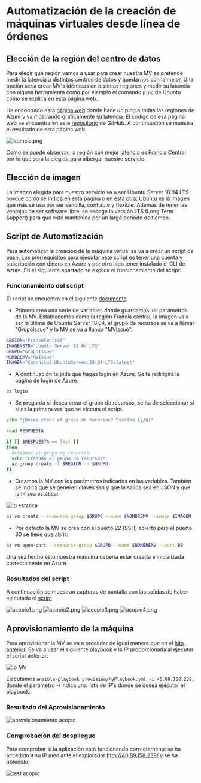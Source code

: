 # Automatización de la creación de máquinas virtuales desde línea de órdenes
## Elección de la región del centro de datos

Para elegir qué región vamos a usar para crear nuestra MV se pretende medir la latencia a distintos centros de datos y quedarnos con la mejor. Una opción sería crear MV's idénticas en distintas regiones y medir su latencia con alguna herramienta como por ejemplo el comando `ping` de Ubuntu como se explica en esta [página web](http://somebooks.es/uso-del-comando-ping-ubuntu/).

He encontrado esta [página web](https://azurespeedtest.azurewebsites.net/) donde hace un ping a todas las regiones de Azure y va mostrando gráficamente su latencia. El código de esa página web se encuentra en este [repositorio](https://github.com/richorama/AzureSpeedTest2) de GitHub. A continuación se muestra el resultado de esta página web:

![latencia.png](./img/Latencia.png)

Como se puede observar, la región con mejor latencia es Francia Central por lo que será la elegida para albergar nuestro servicio.

## Elección de imagen

La imagen elegida para nuestro servicio va a ser Ubuntu Server 18.04 LTS porque como se indica en esta [página](https://www.colocationamerica.com/blog/best-operating-systems-for-business-and-personal-use) o en esta [otra](https://www.whoishostingthis.com/compare/operating-systems/), Ubuntu es la imagen que más se usa por ser sencilla, confiable y flexible. Además de tener las ventajas de ser software libre, se escoge la versión LTS (Long Term Support) para que esté mantenida por un largo periodo de tiempo.

## Script de Automatización

Para automatizar la creación de la máquina virtual se va a crear un script de bash. Los prerrequisitos para ejecutar este script es tener una cuenta y suscripción con dinero en Azure y por otro lado tener instalado el CLI de Azure. En el siguiente apartado se explica el funcionamiento del script:

### Funcionamiento del script
El script se encuentra en el siguiente [documento](../acopio.sh).

- Primero crea una serie de variables donde guardamos los parámetros de la MV. Establecemos como la región Francia central, la imagen va a ser la última de Ubuntu Server 18.04, el grupo de recursos se va a llamar "GrupoIssue" y la MV se va a llamar "MVIssue".
```bash
REGION="FranceCentral"
IMAGENSTR="Ubuntu Server 18.04 LTS"
GRUPO="GrupoIssue"
NOMBREMV="MVIssue"
IMAGEN="Canonical:UbuntuServer:18.04-LTS:latest"
```
- A continuación te pide que hagas login en Azure. Se te redirigirá la página de login de Azure.
```bash
az login
```
- Se pregunta si desea crear el grupo de recursos, se ha de seleccionar sí si es la primera vez que se ejecuta el script.

```bash
echo "¿Desea crear el grupo de recursos? Escriba [y/n]"

read RESPUESTA

if [[ $RESPUESTA == [Yy] ]]
then
  #Creamos el grupo de recursos
  echo "Creando el grupo de recursos"
  az group create -l $REGION -n $GRUPO
fi
```
- Creamos la MV con los parámetros indicados en las variables. También se indica que se generen claves ssh y que la salida sea en JSON y que la IP sea estática:

![ip estatica](./img/ipestatica.png)

```bash
az vm create --resource-group $GRUPO --name $NOMBREMV --image $IMAGEN --generate-ssh-keys --output json --verbose --public-ip-address-allocation static
```
- Por defecto la MV se crea con el puerto 22 (SSH) abierto pero el puerto 80 se tiene que abrir:

```bash
az vm open-port --resource-group $GRUPO --name $NOMBREMV --port 80
```

Una vez hecho esto nuestra máquina debería estar creada e inicializada correctamente en Azure.

### Resultados del script
A continuación se muestran capturas de pantalla con las salidas de haber ejecutado el [script](../acopio.sh)

![acopio1.png](./img/acopio1.png)
![acopio2.png](./img/acopio2.png)
![acopio3.png](./img/acopio3.png)
![acopio4.png](./img/acopio4.png)

## Aprovisionamiento de la máquina

Para aprovisionar la MV se va a proceder de igual manera que en el [hito anterior](./Provision.md). Se va a usar el siguiente [playbook](../provision/MyPlaybook.yml) y la IP proporcionada al ejecutar el script anterior:

![ip MV](./img/IPMV.png)

Ejecutamos `ansible-playbook provision/MyPlaybook.yml -i 40.89.158.239,` donde el parámetro *-i* indica una lista de IP's donde se desea ejecutar el playbook.

### Resultado del Aprovisionamiento

![aprovisionamiento acopio](./img/acopioprovision.png)

### Comprobación del despliegue

Para comprobar si la aplicación está funcionando correctamente se ha accedido a su IP mediante el explorador http://40.89.158.239/ y se ha obtenido:

![test acopio](./img/acopiotest.png)
